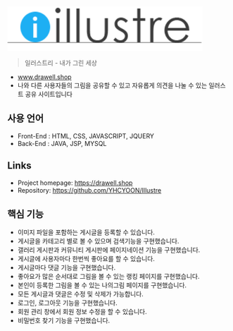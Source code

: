<img src="/WebContent/images/illustre_logo_underline.png" height="100"/>

> 일러스트리 - 내가 그린 세상 
- www.drawell.shop
- 나와 다른 사용자들의 그림을 공유할 수 있고 자유롭게 의견을 나눌 수 있는 일러스트 공유 사이트입니다

## 사용 언어
- Front-End : HTML, CSS, JAVASCRIPT, JQUERY
- Back-End : JAVA, JSP, MYSQL

## Links
- Project homepage: https://drawell.shop
- Repository: https://github.com/YHCYOON/Illustre

## 핵심 기능
- 이미지 파일을 포함하는 게시글을 등록할 수 있습니다.
- 게시글을 카테고리 별로 볼 수 있으며 검색기능을 구현했습니다.
- 갤러리 게시판과 커뮤니티 게시판에 페이지네이션 기능을 구현했습니다.
- 게시글에 사용자마다 한번씩 좋아요를 할 수 있습니다.
- 게시글마다 댓글 기능을 구현했습니다.
- 좋아요가 많은 순서대로 그림을 볼 수 있는 랭킹 페이지를 구현했습니다.
- 본인이 등록한 그림을 볼 수 있는 나의그림 페이지를 구현했습니다.
- 모든 게시글과 댓글은 수정 및 삭제가 가능합니다.
- 로그인, 로그아웃 기능을 구현했습니다.
- 회원 관리 창에서 회원 정보 수정을 할 수 있습니다.
- 비밀번호 찾기 기능을 구현했습니다.




